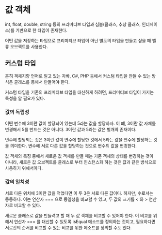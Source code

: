 # 값 객체

int, float, double, string 등의 프리미티브 타입과 심볼(클래스, 추상 클래스, 인터페이스)를 기반으로 한 타입이 존재한다.

어떤 값을 저장하는 타입으로 프리미티브 타입이 아닌 별도의 타입을 만들고 싶을 때 벨류 오브젝트를 사용한다.

## 커스텀 타입

흔히 객체지향 언어로 알고 있는 자바, C#, PHP 등에서 커스텀 타입을 만들 수 있는 방식은 클래스를 통해서 만들어야 한다.

커스텀 타입을 기존의 프리미티브 타입을 대신하게 하려면, 프리미티브 타입이 가지는 특성을 알 필요가 있다.

### 값의 독립성

어떤 변수에 3이란 값이 할당되어 있는데 5라는 값을 할당하자. 이 떄, 3이란 값 자체를 변경해서 5를 만드는 것은 아니다. 3이란 값과 5라는 값은 별개의 존재이다.

변수에 할당되는 것은 3이란 값이 변수에 할당한 것에서 5라는 값을 변수에 할당하는 것을 의미한다. 변수에 서로 다른 값을 할당하는 것으로 변수의 값을 변경한다.

값 객체의 특징 중에서 새로운 값 객체를 만들 때는 기존 객체의 상태를 변경하는 것이 아니라, 새로운 값 오브젝트를 클래스로 부터 인스턴스화 하는 것은 값과 같은 방식으로 사용하기 위해서이다.

### 값의 일치성

서로 다른 위치에 3이란 값을 적었다면 이 두 3은 서로 다른 값이다. 하지만, 수로서는 동등하다. 이는 연산자 === 으로 동일성을 비교할 수 있고, 두 값의 크기를 < 와 > 연산자로 비교할 수 있다.

새로운 클래스로 값을 만들려고 할 때 두 값 객체를 비교할 수 있어야 한다. 이 비교를 위해서 연산자 === 를 대신할 수 있도록 isEqual 메소드를 정의하는 것이고, 필요하다면 서로간의 순서를 비교할 수 있는 비교를 위한 메소드를 정의할 수도 있다.
